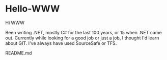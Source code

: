 # Hello-WWW
Hi WWW

Been writing .NET, mostly C# for the last 100 years, or 15 when .NET came out.  Currently while looking for a good job or just a job, I thought I'd learn about GIT.  I've always have used SourceSafe or TFS.  

README.md

